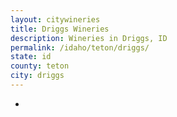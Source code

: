 ```yaml
---
layout: citywineries
title: Driggs Wineries
description: Wineries in Driggs, ID
permalink: /idaho/teton/driggs/
state: id
county: teton
city: driggs
---
```

-
